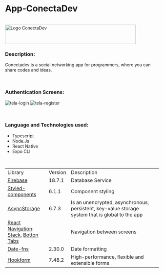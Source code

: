 # App-ConectaDev

<br/>

<img src="https://github-production-user-asset-6210df.s3.amazonaws.com/99768939/290244574-7d251c3d-99dc-4ff9-9310-dc47a52f8d02.png?X-Amz-Algorithm=AWS4-HMAC-SHA256&X-Amz-Credential=AKIAIWNJYAX4CSVEH53A%2F20231213%2Fus-east-1%2Fs3%2Faws4_request&X-Amz-Date=20231213T154006Z&X-Amz-Expires=300&X-Amz-Signature=c0b82a8cd981224e927a598c63b6c83b93c34d377f6ffad92373fe5547b76fed&X-Amz-SignedHeaders=host&actor_id=99768939&key_id=0&repo_id=726631162" alt="Logo ConectaDev" width="428" height="63">


<br/>

### Description:
Conectadev is a social networking app for programmers, where you can share codes and ideas.


<br/>

### Authentication Screens:

![tela-login](https://github.com/felipesllopes/App-ConectaDev/assets/99768939/8a929090-1275-4bbb-9202-7be28d05e58c)
![tela-register](https://github.com/felipesllopes/App-ConectaDev/assets/99768939/6bfea99d-3c71-40ef-abd8-91ac5d37709e)

<br/>

### Language and Technologies used:
- Typescript
- Node.Js
- React Native
- Expo CLI

<br/>

<table>
  <tr>
    <td>Library</td>
    <td>Version</td>
    <td>Description</td>
  </tr>
   <tr>
    <td><a href="https://firebase.google.com/?hl=pt-br" target="_blank">Firebase</a></td>
     <td>18.7.1</td>
    <td>Database Service</td>
  </tr>
    <tr>
    <td><a href="https://styled-components.com/" target="_blank">Styled-components</a></td>
      <td>6.1.1</td>
    <td>Component styling</td>
  </tr>
   <tr>
    <td><a href="https://reactnative.dev/docs/asyncstorage" target="_blank">AsyncStorage</a></td>
    <td>6.7.3</td>
    <td>Is an unencrypted, asynchronous, persistent, key-value storage system that is global to the app</td>
  </tr>
   <tr>
    <td><a href="https://reactnavigation.org/" target="_blank">React Navigation</a>: <br/>
        <a href="https://reactnavigation.org/docs/stack-navigator" target="_blank">Stack</a>, 
        <a href="https://reactnavigation.org/docs/bottom-tab-navigator" target="_blank">Botton Tabs</a> </td>
    <td></td>
    <td>Navigation between screens</td>
  </tr>
  <tr>
    <td><a href="https://www.npmjs.com/package/date-fns" target="_blank">Date-fns</a></td>
    <td>2.30.0</td>
    <td>Date formatting</td>
  </tr>
  <tr>
    <td><a href="https://www.npmjs.com/package/@hookform/resolvers" target="_blank">Hookform</a></td>
    <td>7.48.2</td>
    <td>High-performance, flexible and extensible forms</td>
  </tr>
</table>

<br/>
